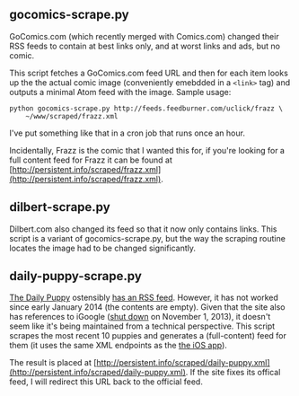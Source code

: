 ## gocomics-scrape.py

GoComics.com (which recently merged with Comics.com) changed their RSS feeds to contain at best links only, and at worst links and ads, but no comic.

This script fetches a GoComics.com feed URL and then for each item looks up the the actual comic image (conveniently emebdded in a `<link>` tag) and outputs a minimal Atom feed with the image. Sample usage:

    python gocomics-scrape.py http://feeds.feedburner.com/uclick/frazz \
        ~/www/scraped/frazz.xml

I've put something like that in a cron job that runs once an hour.

Incidentally, Frazz is the comic that I wanted this for, if you're looking for a full content feed for Frazz it can be found at [http://persistent.info/scraped/frazz.xml](http://persistent.info/scraped/frazz.xml).

## dilbert-scrape.py

Dilbert.com also changed its feed so that it now only contains links. This script is a variant of gocomics-scrape.py, but the way the scraping routine locates the image had to be changed significantly. 

## daily-puppy-scrape.py

[The Daily Puppy](http://www.dailypuppy.com/) ostensibly [has an RSS feed](http://feeds.feedburner.com/TheDailyPuppy). However, it has not worked since early January 2014 (the contents are empty). Given that the site also has references to iGoogle ([shut down](https://support.google.com/websearch/answer/2664197?hl=en) on November 1, 2013), it doesn't seem like it's being maintained from a technical perspective. This script scrapes the most recent 10 puppies and generates a (full-content) feed for them (it uses the same XML endpoints as the [the iOS app](https://itunes.apple.com/app/id305199217)).

The result is placed at [http://persistent.info/scraped/daily-puppy.xml](http://persistent.info/scraped/daily-puppy.xml). If the site fixes its offical feed, I will redirect this URL back to the official feed.
